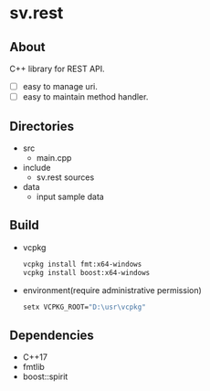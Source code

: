 # sv.rest

## About

C++ library for REST API.

- [ ] easy to manage uri.
- [ ] easy to maintain method handler.

## Directories

- src
  - main.cpp
- include
  - sv.rest sources
- data
  - input sample data

## Build

- vcpkg

  ```bash
  vcpkg install fmt:x64-windows
  vcpkg install boost:x64-windows
  ```

- environment(require administrative permission)

  ```bash
  setx VCPKG_ROOT="D:\usr\vcpkg"
  ```

## Dependencies

- C++17
- fmtlib
- boost::spirit
